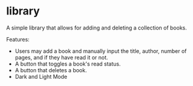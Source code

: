 # library

A simple library that allows for adding and deleting a collection of books. 

Features:
- Users may add a book and manually input the title, author, number of pages, and if they have read it or not.
- A button that toggles a book's read status.
- A button that deletes a book.
- Dark and Light Mode
